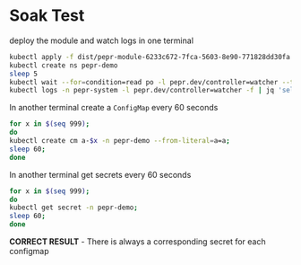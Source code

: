# Soak Test

deploy the module and watch logs in one terminal


```bash
kubectl apply -f dist/pepr-module-6233c672-7fca-5603-8e90-771828dd30fa.yaml
kubectl create ns pepr-demo
sleep 5
kubectl wait --for=condition=read po -l pepr.dev/controller=watcher --timeout=300s
kubectl logs -n pepr-system -l pepr.dev/controller=watcher -f | jq 'select(.url != "/healthz")'
```

In another terminal create a `ConfigMap` every 60 seconds

```bash
for x in $(seq 999);
do
kubectl create cm a-$x -n pepr-demo --from-literal=a=a;
sleep 60; 
done
```

In another terminal get secrets every 60 seconds

```bash
for x in $(seq 999);
do
kubectl get secret -n pepr-demo;
sleep 60; 
done
```


**CORRECT RESULT** - There is always a corresponding secret for each configmap
